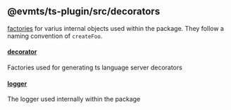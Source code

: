 ## @evmts/ts-plugin/src/decorators

[factories](https://en.wikipedia.org/wiki/Factory_method_pattern) for varius internal objects used within the package. They follow a naming convention of `createFoo`.

#### [decorator](./decorator.ts)

Factories used for generating ts language server decorators

#### [logger](./logger.ts)

The logger used internally within the package
